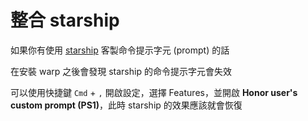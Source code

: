 # 整合 starship

如果你有使用 [starship](https://starship.rs/) 客製命令提示字元 (prompt) 的話

在安裝 warp 之後會發現 starship 的命令提示字元會失效

可以使用快捷鍵 `Cmd` + `,` 開啟設定，選擇 Features，並開啟 **Honor user's custom prompt (PS1)**，此時 starship 的效果應該就會恢復

